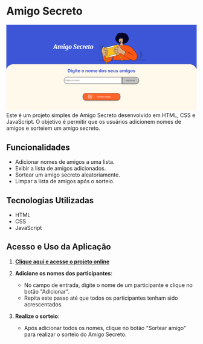 # Amigo Secreto
![Projeto](imagem.png)
Este é um projeto simples de Amigo Secreto desenvolvido em HTML, CSS e JavaScript. O objetivo é permitir que os usuários adicionem nomes de amigos e sorteiem um amigo secreto.

## Funcionalidades

- Adicionar nomes de amigos a uma lista.
- Exibir a lista de amigos adicionados.
- Sortear um amigo secreto aleatoriamente.
- Limpar a lista de amigos após o sorteio.

## Tecnologias Utilizadas

- HTML
- CSS
- JavaScript

## Acesso e Uso da Aplicação

1. [**Clique aqui e acesse o projeto online**](https://artemisa1992.github.io/Amigo-Secreto/)

2.  **Adicione os nomes dos participantes**:
    - No campo de entrada, digite o nome de um participante e clique no botão "Adicionar".
    - Repita este passo até que todos os participantes tenham sido acrescentados.

3. **Realize o sorteio**:
    - Após adicionar todos os nomes, clique no botão "Sortear amigo" para realizar o sorteio do Amigo Secreto.
    


